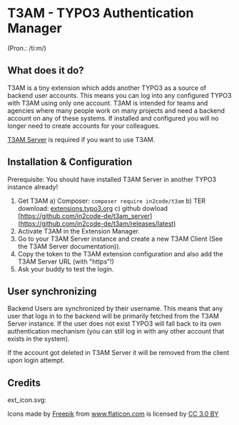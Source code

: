 # T3AM - TYPO3 Authentication Manager

(Pron.: /tiːm/)

## What does it do?

T3AM is a tiny extension which adds another TYPO3 as a source of backend user accounts.
This means you can log into any configured TYPO3 with T3AM using only one account.
T3AM is intended for teams and agencies where many people work on many projects and need a backend account on any of these systems.
If installed and configured you will no longer need to create accounts for your colleagues.

[T3AM Server](https://github.com/in2code-de/t3am_server)  is required if you want to use T3AM.

## Installation & Configuration

Prerequisite: You should have installed T3AM Server in another TYPO3 instance already!

1. Get T3AM
  a) Composer: `composer require in2code/t3am`
  b) TER download: [extensions.typo3.org](https://extensions.typo3.org/extension/t3am)
  c) github dowload [https://github.com/in2code-de/t3am_server](https://github.com/in2code-de/t3am/releases/latest)
2. Activate T3AM in the Extension Manager.
3. Go to your T3AM Server instance and create a new T3AM Client (See the T3AM Server documentation)).
4. Copy the token to the T3AM extension configuration and also add the T3AM Server URL (with "https"!)
5. Ask your buddy to test the login.

## User synchronizing

Backend Users are synchronized by their username.
This means that any user that logs in to the backend will be primarily fetched from the T3AM Server instance.
If the user does not exist TYPO3 will fall back to its own authentication mechanism (you can still log in with any other account that exists in the system).

If the account got deleted in T3AM Server it will be removed from the client upon login attempt.

## Credits

ext_icon.svg: <div>Icons made by <a href="http://www.freepik.com" title="Freepik">Freepik</a> from <a href="https://www.flaticon.com/" title="Flaticon">www.flaticon.com</a> is licensed by <a href="http://creativecommons.org/licenses/by/3.0/" title="Creative Commons BY 3.0" target="_blank">CC 3.0 BY</a></div>
